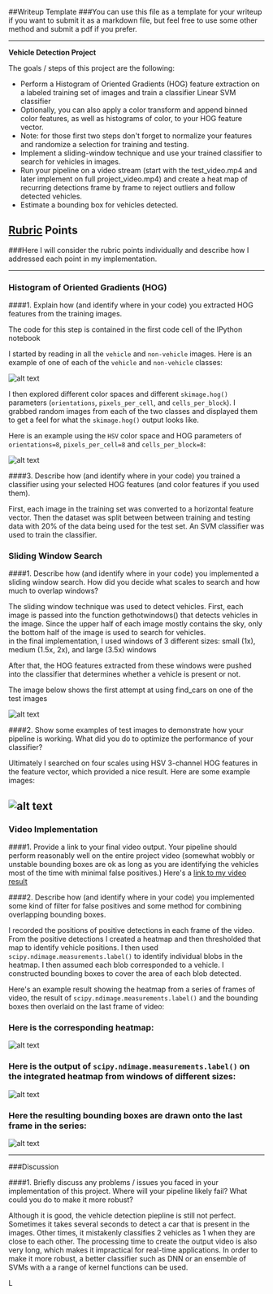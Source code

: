 ##Writeup Template
###You can use this file as a template for your writeup if you want to submit it as a markdown file, but feel free to use some other method and submit a pdf if you prefer.

---

**Vehicle Detection Project**

The goals / steps of this project are the following:

* Perform a Histogram of Oriented Gradients (HOG) feature extraction on a labeled training set of images and train a classifier Linear SVM classifier
* Optionally, you can also apply a color transform and append binned color features, as well as histograms of color, to your HOG feature vector.
* Note: for those first two steps don't forget to normalize your features and randomize a selection for training and testing.
* Implement a sliding-window technique and use your trained classifier to search for vehicles in images.
* Run your pipeline on a video stream (start with the test_video.mp4 and later implement on full project_video.mp4) and create a heat map of recurring detections frame by frame to reject outliers and follow detected vehicles.
* Estimate a bounding box for vehicles detected.

[//]: # (Image References)
[image1]: ./examples/car_non_car.png
[image2]: ./examples/HOG_example.png
[image3]: ./examples/sliding_window.png
[image4]: ./examples/sliding_windows.png
[image5]: ./examples/bboxes_and_heat.png
[image6]: ./examples/labels_map.png
[image7]: ./examples/output_bboxes.png
[video1]: ./project_video_out.mp4

## [Rubric](https://review.udacity.com/#!/rubrics/513/view) Points
###Here I will consider the rubric points individually and describe how I addressed each point in my implementation.  

---


### Histogram of Oriented Gradients (HOG)

####1. Explain how (and identify where in your code) you extracted HOG features from the training images.

The code for this step is contained in the first code cell of the IPython notebook

I started by reading in all the `vehicle` and `non-vehicle` images.  Here is an example of one of each of the `vehicle` and `non-vehicle` classes:

![alt text][image1]

I then explored different color spaces and different `skimage.hog()` parameters (`orientations`, `pixels_per_cell`, and `cells_per_block`).  I grabbed random images from each of the two classes and displayed them to get a feel for what the `skimage.hog()` output looks like.

Here is an example using the `HSV` color space and HOG parameters of `orientations=8`, `pixels_per_cell=8` and `cells_per_block=8`:


![alt text][image2]


####3. Describe how (and identify where in your code) you trained a classifier using your selected HOG features (and color features if you used them).

First, each image in the training set was converted to a horizontal feature vector. Then the dataset was split between between training and testing data with 20% of the data being used for the test set. An SVM classifier was used to train the classifier.

### Sliding Window Search

####1. Describe how (and identify where in your code) you implemented a sliding window search.  How did you decide what scales to search and how much to overlap windows?

The sliding window technique was used to detect vehicles. First, each image is passed into the function gethotwindows() that detects vehicles in the image. Since the upper half of each image mostly contains the sky, only the bottom half of the image is used to search for vehicles.  
in the final implementation, I used  windows of 3 different  sizes: small (1x), medium (1.5x, 2x), and large (3.5x) windows


 After that, the HOG features extracted from these windows were pushed into the classifier that determines whether a vehicle is present or not.

The image below shows the first attempt at using find_cars on one of the test images


![alt text][image3]

####2. Show some examples of test images to demonstrate how your pipeline is working.  What did you do to optimize the performance of your classifier?

Ultimately I searched on four scales using HSV 3-channel HOG features  in the feature vector, which provided a nice result.  Here are some example images:

![alt text][image4]
---

### Video Implementation

####1. Provide a link to your final video output.  Your pipeline should perform reasonably well on the entire project video (somewhat wobbly or unstable bounding boxes are ok as long as you are identifying the vehicles most of the time with minimal false positives.)
Here's a [link to my video result](./project_video.mp4)


####2. Describe how (and identify where in your code) you implemented some kind of filter for false positives and some method for combining overlapping bounding boxes.

I recorded the positions of positive detections in each frame of the video.  From the positive detections I created a heatmap and then thresholded that map to identify vehicle positions.  I then used `scipy.ndimage.measurements.label()` to identify individual blobs in the heatmap.  I then assumed each blob corresponded to a vehicle.  I constructed bounding boxes to cover the area of each blob detected.  

Here's an example result showing the heatmap from a series of frames of video, the result of `scipy.ndimage.measurements.label()` and the bounding boxes then overlaid on the last frame of video:

### Here is  the corresponding heatmap:

![alt text][image5]

### Here is the output of `scipy.ndimage.measurements.label()` on the integrated heatmap from windows of different sizes:
![alt text][image6]

### Here the resulting bounding boxes are drawn onto the last frame in the series:
![alt text][image7]



---

###Discussion

####1. Briefly discuss any problems / issues you faced in your implementation of this project.  Where will your pipeline likely fail?  What could you do to make it more robust?

Although it is good, the vehicle detection piepline is still not perfect. Sometimes it takes several seconds to detect a car that is present in the images. Other times, it mistakenly classifies 2 vehicles as 1 when they are close to each other. The processing time to create the output video is also very long, which makes it impractical for real-time applications. In order to make it more robust, a better classifier such as DNN  or an ensemble of SVMs with a a range of kernel functions can be used.

L  
